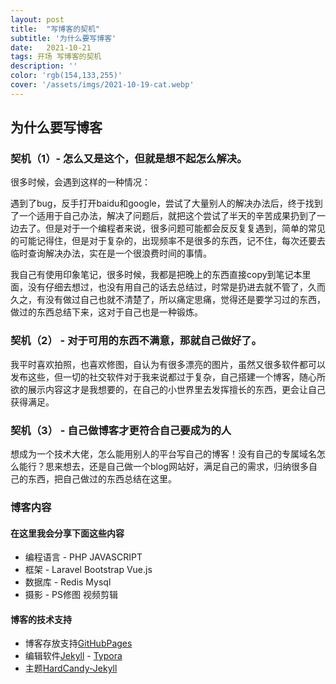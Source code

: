```yaml
---
layout: post
title:  "写博客的契机"
subtitle: '为什么要写博客'
date:   2021-10-21
tags: 开场 写博客的契机
description: ''
color: 'rgb(154,133,255)'
cover: '/assets/imgs/2021-10-19-cat.webp'
---
```


## 为什么要写博客

### 契机（1）- 怎么又是这个，但就是想不起怎么解决。

很多时候，会遇到这样的一种情况：

遇到了bug，反手打开baidu和google，尝试了大量别人的解决办法后，终于找到了一个适用于自己办法，解决了问题后，就把这个尝试了半天的辛苦成果扔到了一边去了。但是对于一个编程者来说，很多问题可能都会反反复复遇到，简单的常见的可能记得住，但是对于复杂的，出现频率不是很多的东西，记不住，每次还要去临时查询解决办法，实在是一个很浪费时间的事情。

我自己有使用印象笔记，很多时候，我都是把晚上的东西直接copy到笔记本里面，没有仔细去想过，也没有用自己的话去总结过，时常是扔进去就不管了，久而久之，有没有做过自己也就不清楚了，所以痛定思痛，觉得还是要学习过的东西，做过的东西总结下来，这对于自己也是一种锻炼。

### 契机（2） - 对于可用的东西不满意，那就自己做好了。

我平时喜欢拍照，也喜欢修图，自认为有很多漂亮的图片，虽然又很多软件都可以发布这些，但一切的社交软件对于我来说都过于复杂，自己搭建一个博客，随心所欲的展示内容这才是我想要的，在自己的小世界里去发挥擅长的东西，更会让自己获得满足。

### 契机（3） - 自己做博客才更符合自己要成为的人

想成为一个技术大佬，怎么能用别人的平台写自己的博客！没有自己的专属域名怎么能行？思来想去，还是自己做一个blog网站好，满足自己的需求，归纳很多自己的东西，把自己做过的东西总结在这里。

### 博客内容

#### 在这里我会分享下面这些内容

- 编程语言 - PHP JAVASCRIPT  
- 框架 - Laravel Bootstrap Vue.js
- 数据库 - Redis Mysql
- 摄影 - PS修图 视频剪辑

#### 博客的技术支持

- 博客存放支持[GitHubPages]
- 编辑软件[Jekyll] - [Typora]
- 主题[HardCandy-Jekyll]

[GitHubPages]: https://docs.github.com/en/pages/getting-started-with-github-pages/about-github-pages
[Jekyll]: https://www.jekyll.com.cn/docs/
[Typora]: https://typora.io/
[HardCandy-Jekyll]: https://github.com/kyoapps-kyo/HardCandy-Jekyll

